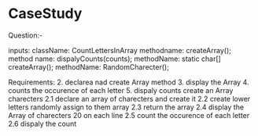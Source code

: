 # CaseStudy


Question:-

inputs:
className: CountLettersInArray methodname: createArray(); method name: dispalyCounts(counts); methodName: static char[] createArray(); methodName: RandomCharecter();

Requirements:
2. declarea nad create Array method 
3. display the Array 
4. counts the occurence of each letter
5. dispaly counts
create an Array charecters 
2.1 declare an array of charecters and create it 
2.2 create lower letters randomly assign to them array
2.3 return the array 
2.4 display the Array of charecters 20 on each line 
2.5 count the occurence of each letter 
2.6 dispaly the count
